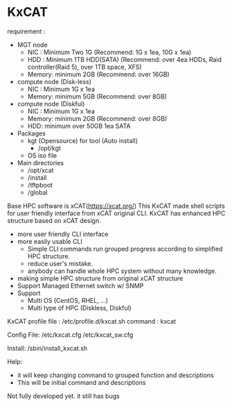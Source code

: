 # KxCAT

requirement : 
  - MGT node
    + NIC : Minimum Two 1G (Recommend: 1G x 1ea, 10G x 1ea)
    + HDD : Minimum 1TB HDD(SATA) (Recommend: over 4ea HDDs, Raid controller(Raid 5), over 1TB space, XFS)
    + Memory: minimum 2GB (Recommend: over 16GB)
  - compute node (Disk-less)
    + NIC : Minimum 1G x 1ea
    + Memory: minimum 5GB (Recommend: over 8GB)
  - compute node (Diskful)
    + NIC : Minimum 1G x 1ea
    + Memory: minimum 2GB (Recommend: over 8GB)
    + HDD: minimum over 50GB 1ea SATA
  - Packages
    + kgt (Opensource) for tool (Auto install)
      + /opt/kgt
    + OS iso file
  - Main directories
    + /opt/xcat
    + /install
    + /tftpboot
    + /global

Base HPC software is xCAT(https://xcat.org/)
This KxCAT made shell scripts for user friendly interface from xCAT original CLI.
KxCAT has enhanced HPC structure based on xCAT design.
 - more user friendly CLI interface
 - more easily usable CLI
   + Simple CLI commands run grouped progress according to simplified HPC structure.
   + reduce user's mistake.
   + anybody can handle whole HPC system without many knowledge.
 - making simple HPC structure from original xCAT structure
 - Support Managed Ethernet switch w/ SNMP
 - Support
   + Multi OS (CentOS, RHEL, ...)
   + Multi type of HPC (Diskless, Diskful)



KxCAT profile file : /etc/profile.d/kxcat.sh
command : kxcat

Config File:
<KxCAT HOME>/etc/kxcat.cfg
<KxCAT HOME>/etc/kxcat_sw.cfg

Install:
<KxCAT HOME>/sbin/install_kxcat.sh

Help: 
 - it will keep changing command to grouped function and descriptions
 - This will be initial command and descriptions

Not fully developed yet.
it still has bugs
